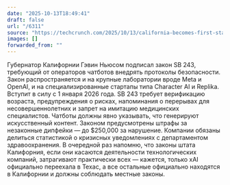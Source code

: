 ```yaml
---
date: "2025-10-13T18:49:41"
draft: false
url: "/6311"
source: "https://techcrunch.com/2025/10/13/california-becomes-first-state-to-regulate-ai-companion-chatbots/"
images: []
forwarded_from: ""
---
```


Губернатор Калифорнии Гэвин Ньюсом подписал закон SB 243, требующий от операторов чатботов внедрять протоколы безопасности. Закон распространяется и на крупные лаборатории вроде Meta и OpenAI, и на специализированные стартапы типа Character AI и Replika. Вступит в силу с 1 января 2026 года.
SB 243 требует верификацию возраста, предупреждения о рисках, напоминания о перерывах для несовершеннолетних и запрет на имитацию медицинских специалистов. Чатботы должны явно указывать, что генерируют искусственный контент. Законом предусмотрены штрафы за незаконные дипфейки — до $250,000 за нарушение. Компании обязаны делиться статистикой о кризисных уведомлениях с департаментом здравоохранения.
В очередной раз напомню, что законы штата Калифорния, если они касаются деятельности технологических компаний, затрагивают практически всех — кажется, только xAI официально переехала в Техас, а все остальные официально находятся в Калифорнии и должны соблюдать местные законы.